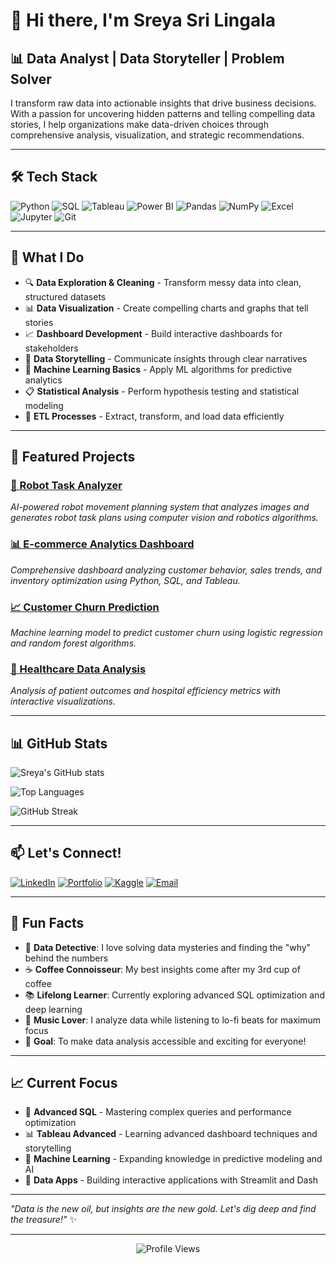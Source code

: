 # 👋 Hi there, I'm Sreya Sri Lingala

## 📊 **Data Analyst | Data Storyteller | Problem Solver**

I transform raw data into actionable insights that drive business decisions. With a passion for uncovering hidden patterns and telling compelling data stories, I help organizations make data-driven choices through comprehensive analysis, visualization, and strategic recommendations.

---

## 🛠️ **Tech Stack**

![Python](https://img.shields.io/badge/Python-3776AB?style=for-the-badge&logo=python&logoColor=white)
![SQL](https://img.shields.io/badge/SQL-4479A1?style=for-the-badge&logo=mysql&logoColor=white)
![Tableau](https://img.shields.io/badge/Tableau-E97627?style=for-the-badge&logo=tableau&logoColor=white)
![Power BI](https://img.shields.io/badge/Power_BI-F2C811?style=for-the-badge&logo=power-bi&logoColor=black)
![Pandas](https://img.shields.io/badge/Pandas-150458?style=for-the-badge&logo=pandas&logoColor=white)
![NumPy](https://img.shields.io/badge/Numpy-013243?style=for-the-badge&logo=numpy&logoColor=white)
![Excel](https://img.shields.io/badge/Excel-217346?style=for-the-badge&logo=microsoft-excel&logoColor=white)
![Jupyter](https://img.shields.io/badge/Jupyter-F37626?style=for-the-badge&logo=jupyter&logoColor=white)
![Git](https://img.shields.io/badge/Git-F05032?style=for-the-badge&logo=git&logoColor=white)

---

## 🎯 **What I Do**

- 🔍 **Data Exploration & Cleaning** - Transform messy data into clean, structured datasets
- 📊 **Data Visualization** - Create compelling charts and graphs that tell stories
- 📈 **Dashboard Development** - Build interactive dashboards for stakeholders
- 📝 **Data Storytelling** - Communicate insights through clear narratives
- 🤖 **Machine Learning Basics** - Apply ML algorithms for predictive analytics
- 📋 **Statistical Analysis** - Perform hypothesis testing and statistical modeling
- 🔄 **ETL Processes** - Extract, transform, and load data efficiently

---

## 🚀 **Featured Projects**

### [🤖 Robot Task Analyzer](https://github.com/sreyalingala/robot-task-analyzer)
*AI-powered robot movement planning system that analyzes images and generates robot task plans using computer vision and robotics algorithms.*

### [📊 E-commerce Analytics Dashboard](https://github.com/sreyalingala/ecommerce-analytics)
*Comprehensive dashboard analyzing customer behavior, sales trends, and inventory optimization using Python, SQL, and Tableau.*

### [📈 Customer Churn Prediction](https://github.com/sreyalingala/churn-prediction)
*Machine learning model to predict customer churn using logistic regression and random forest algorithms.*

### [🏥 Healthcare Data Analysis](https://github.com/sreyalingala/healthcare-analytics)
*Analysis of patient outcomes and hospital efficiency metrics with interactive visualizations.*

---

## 📊 **GitHub Stats**

![Sreya's GitHub stats](https://github-readme-stats.vercel.app/api?username=sreyalingala&show_icons=true&theme=radical&hide_border=true&bg_color=0D1117&title_color=58A6FF&text_color=8B949E&icon_color=58A6FF)

![Top Languages](https://github-readme-stats.vercel.app/api/top-langs/?username=sreyalingala&layout=compact&theme=radical&hide_border=true&bg_color=0D1117&title_color=58A6FF&text_color=8B949E)

![GitHub Streak](https://streak-stats.demolab.com/?user=sreyalingala&theme=radical&hide_border=true&background=0D1117&stroke=58A6FF&ring=58A6FF&fire=FF6B6B&currStreakNum=8B949E&currStreakLabel=8B949E&sideNums=58A6FF&sideLabels=8B949E&dates=8B949E)

---

## 📫 **Let's Connect!**

[![LinkedIn](https://img.shields.io/badge/LinkedIn-0077B5?style=for-the-badge&logo=linkedin&logoColor=white)](https://linkedin.com/in/sreyalingala)
[![Portfolio](https://img.shields.io/badge/Portfolio-FF5722?style=for-the-badge&logo=todoist&logoColor=white)](https://sreyalingala.dev)
[![Kaggle](https://img.shields.io/badge/Kaggle-20BEFF?style=for-the-badge&logo=kaggle&logoColor=white)](https://kaggle.com/sreyalingala)
[![Email](https://img.shields.io/badge/Email-D14836?style=for-the-badge&logo=gmail&logoColor=white)](mailto:sreya.lingala@example.com)

---

## 🎨 **Fun Facts**

- 🎯 **Data Detective**: I love solving data mysteries and finding the "why" behind the numbers
- ☕ **Coffee Connoisseur**: My best insights come after my 3rd cup of coffee
- 📚 **Lifelong Learner**: Currently exploring advanced SQL optimization and deep learning
- 🎵 **Music Lover**: I analyze data while listening to lo-fi beats for maximum focus
- 🌟 **Goal**: To make data analysis accessible and exciting for everyone!

---

## 📈 **Current Focus**

- 🔬 **Advanced SQL** - Mastering complex queries and performance optimization
- 📊 **Tableau Advanced** - Learning advanced dashboard techniques and storytelling
- 🤖 **Machine Learning** - Expanding knowledge in predictive modeling and AI
- 📱 **Data Apps** - Building interactive applications with Streamlit and Dash

---

*"Data is the new oil, but insights are the new gold. Let's dig deep and find the treasure!"* ✨

---

<div align="center">
  <img src="https://komarev.com/ghpvc/?username=sreyalingala&style=flat-square&color=blue" alt="Profile Views" />
</div>
